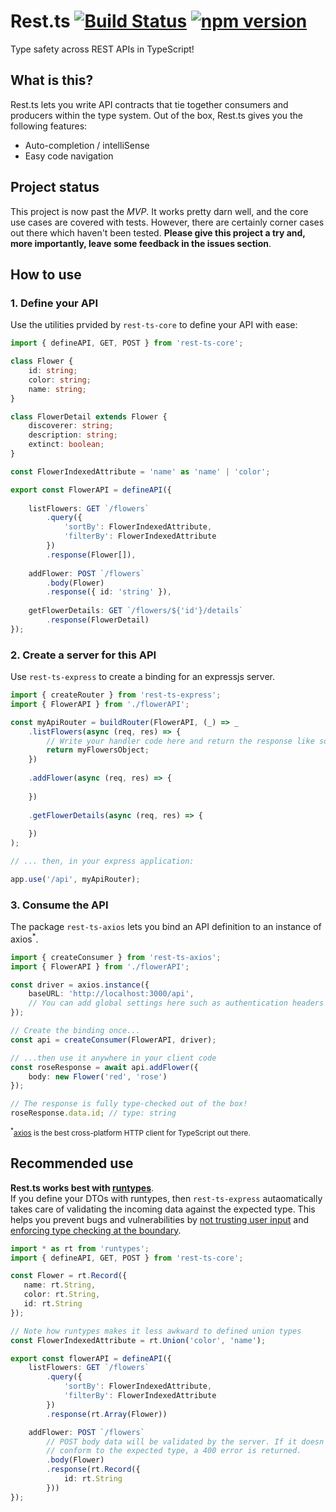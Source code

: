 # Rest.ts [![Build Status](https://travis-ci.org/hmil/rest.ts.svg?branch=master)](https://travis-ci.org/hmil/rest.ts) [![npm version](https://badge.fury.io/js/rest-ts-core.svg)](https://www.npmjs.com/package/rest-ts-core)

Type safety across REST APIs in TypeScript!

## What is this?

Rest.ts lets you write API contracts that tie together consumers and producers within the type system. Out of the box, Rest.ts gives you the following features:
- Auto-completion / intelliSense
- Easy code navigation

## Project status

This project is now past the _MVP_. It works pretty darn well, and the core use cases are covered with tests. However, there are certainly corner cases out there which haven't been tested. **Please give this project a try and, more importantly, leave some feedback in the issues section**.

## How to use

### 1. Define your API

Use the utilities prvided by `rest-ts-core` to define your API with ease:

```ts
import { defineAPI, GET, POST } from 'rest-ts-core';

class Flower {
    id: string;
    color: string;
    name: string;
}

class FlowerDetail extends Flower {
    discoverer: string;
    description: string;
    extinct: boolean;
}

const FlowerIndexedAttribute = 'name' as 'name' | 'color';

export const FlowerAPI = defineAPI({
  
    listFlowers: GET `/flowers`
        .query({
            'sortBy': FlowerIndexedAttribute,
            'filterBy': FlowerIndexedAttribute
        })
        .response(Flower[]),
        
    addFlower: POST `/flowers`
        .body(Flower)
        .response({ id: 'string' }),
        
    getFlowerDetails: GET `/flowers/${'id'}/details`
        .response(FlowerDetail)
});
```

### 2. Create a server for this API

Use `rest-ts-express` to create a binding for an expressjs server.

```ts
import { createRouter } from 'rest-ts-express';
import { FlowerAPI } from './flowerAPI';

const myApiRouter = buildRouter(FlowerAPI, (_) => _
    .listFlowers(async (req, res) => {
        // Write your handler code here and return the response like so:
        return myFlowersObject;
    })
    
    .addFlower(async (req, res) => {
    
    })
    
    .getFlowerDetails(async (req, res) => {
    
    })
);

// ... then, in your express application:

app.use('/api', myApiRouter);

```

### 3. Consume the API

The package `rest-ts-axios` lets you bind an API definition to an instance of axios<sup>*</sup>.

```ts
import { createConsumer } from 'rest-ts-axios';
import { FlowerAPI } from './flowerAPI';

const driver = axios.instance({
    baseURL: 'http://localhost:3000/api',
    // You can add global settings here such as authentication headers
});

// Create the binding once...
const api = createConsumer(FlowerAPI, driver);

// ...then use it anywhere in your client code
const roseResponse = await api.addFlower({
    body: new Flower('red', 'rose')
});

// The response is fully type-checked out of the box!
roseResponse.data.id; // type: string
```

<sub><sup>*</sup>[axios](https://github.com/axios/axios) is the best cross-platform HTTP client for TypeScript out there.</sub>

## Recommended use

**Rest.ts works best with [runtypes](https://github.com/pelotom/runtypes)**.  
If you define your DTOs with runtypes, then `rest-ts-express` autaomatically takes care of validating the incoming data against the expected type. This helps you prevent bugs and vulnerabilities by [not trusting user input](https://www.owasp.org/index.php/Don%27t_trust_user_input) and [enforcing type checking at the boundary](https://lorefnon.tech/2018/03/25/typescript-and-validations-at-runtime-boundaries/).

```ts
import * as rt from 'runtypes';
import { defineAPI, GET, POST } from 'rest-ts-core';

const Flower = rt.Record({
   name: rt.String,
   color: rt.String,
   id: rt.String
});

// Note how runtypes makes it less awkward to defined union types
const FlowerIndexedAttribute = rt.Union('color', 'name');

export const flowerAPI = defineAPI({
    listFlowers: GET `/flowers`
        .query({
            'sortBy': FlowerIndexedAttribute,
            'filterBy': FlowerIndexedAttribute
        })
        .response(rt.Array(Flower))

    addFlower: POST `/flowers`
        // POST body data will be validated by the server. If it doesn't
        // conform to the expected type, a 400 error is returned.
        .body(Flower)
        .response(rt.Record({
            id: rt.String
        }))
});
```
